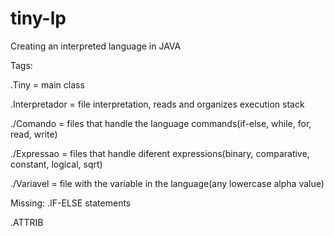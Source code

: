 # tiny-lp
Creating an interpreted language in JAVA


Tags:

  .Tiny = main class
  
  .Interpretador = file interpretation, reads and organizes execution stack
  
  ./Comando = files that handle the language commands(if-else, while, for, read, write)
  
  ./Expressao = files that handle diferent expressions(binary, comparative, constant, logical, sqrt)
  
  ./Variavel = file with the variable in the language(any lowercase alpha value)

Missing: .IF-ELSE statements

.ATTRIB
